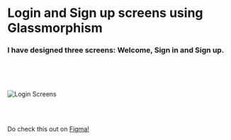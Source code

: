 # Login and Sign up screens using Glassmorphism

### I have designed three screens: Welcome, Sign in and Sign up.

<br/><br/><br/>

![Login Screens](https://user-images.githubusercontent.com/56426767/143457619-f5c6ae1a-0193-4563-97c4-70893e134686.png)

<br/><br/>

Do check this out on <a href="https://www.figma.com/community/file/1045705695725169464">Figma!</a>
